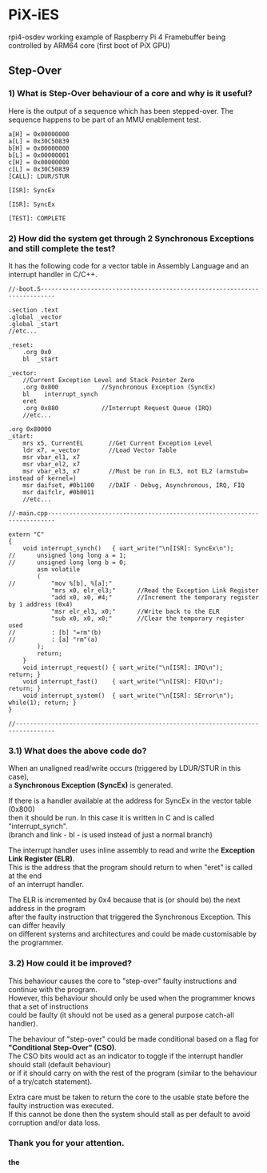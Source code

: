# PiX-iES
rpi4-osdev working example of Raspberry Pi 4 Framebuffer being controlled by ARM64 core (first boot of PiX GPU)

## Step-Over

### 1) What is Step-Over behaviour of a core and why is it useful?

Here is the output of a sequence which has been stepped-over.
The sequence happens to be part of an MMU enablement test.
```
a[H] = 0x00000000
a[L] = 0x30C50839
b[H] = 0x00000000
b[L] = 0x00000001
c[H] = 0x00000000
c[L] = 0x30C50839
[CALL]: LDUR/STUR

[ISR]: SyncEx

[ISR]: SyncEx

[TEST]: COMPLETE
```
### 2) How did the system get through 2 Synchronous Exceptions and still complete the test?

It has the following code for a vector table in Assembly Language and an interrupt handler in C/C++.
```
//-boot.S--------------------------------------------------------------------------

.section .text
.global _vector
.global _start
//etc...

_reset:
	.org 0x0
	bl	_start

_vector:
	//Current Exception Level and Stack Pointer Zero
	.org 0x800            //Synchronous Exception (SyncEx)
	bl    interrupt_synch
	eret
	.org 0x880            //Interrupt Request Queue (IRQ)
	//etc...

.org 0x80000
_start:
	mrs	x5, CurrentEL		//Get Current Exception Level
	ldr	x7, =_vector		//Load Vector Table
	msr	vbar_el1, x7
	msr	vbar_el2, x7
	msr	vbar_el3, x7		//Must be run in EL3, not EL2 (armstub= instead of kernel=)
	msr	daifset, #0b1100	//DAIF - Debug, Asynchronous, IRQ, FIQ
	msr	daifclr, #0b0011
	//etc...

//-main.cpp------------------------------------------------------------------------

extern "C"
{
    void interrupt_synch()   { uart_write("\n[ISR]: SyncEx\n");
//      unsigned long long a = 1;
//      unsigned long long b = 0;
        asm volatile
        (
//          "mov %[b], %[a];"
            "mrs x0, elr_el3;"		//Read the Exception Link Register
            "add x0, x0, #4;"		//Increment the temporary register by 1 address (0x4)
            "msr elr_el3, x0;"		//Write back to the ELR
            "sub x0, x0, x0;"		//Clear the temporary register used
//          : [b] "=rm"(b)
//          : [a] "rm"(a)
        );
        return;
    }
    void interrupt_request() { uart_write("\n[ISR]: IRQ\n");              return; }
    void interrupt_fast()    { uart_write("\n[ISR]: FIQ\n");              return; }
    void interrupt_system()  { uart_write("\n[ISR]: SError\n"); while(1); return; }
}

//---------------------------------------------------------------------------------
```
### 3.1) What does the above code do?

When an unaligned read/write occurs (triggered by LDUR/STUR in this case), \
a **Synchronous Exception (SyncEx)** is generated.

If there is a handler available at the address for SyncEx in the vector table (0x800) \
then it should be run. In this case it is written in C and is called "interrupt_synch". \
(branch and link - bl - is used instead of just a normal branch)

The interrupt handler uses inline assembly to read and write the **Exception Link Register (ELR)**. \
This is the address that the program should return to when "eret" is called at the end \
of an interrupt handler.

The ELR is incremented by 0x4 because that is (or should be) the next address in the program \
after the faulty instruction that triggered the Synchronous Exception. This can differ heavily \
on different systems and architectures and could be made customisable by the programmer.

### 3.2) How could it be improved?

This behaviour causes the core to "step-over" faulty instructions and continue with the program. \
However, this behaviour should only be used when the programmer knows that a set of instructions \
could be faulty (it should not be used as a general purpose catch-all handler).

The behaviour of "step-over" could be made conditional based on a flag for **"Conditional Step-Over" (CSO)**. \
The CSO bits would act as an indicator to toggle if the interrupt handler should stall (default behaviour) \
or if it should carry on with the rest of the program (similar to the behaviour of a try/catch statement).

Extra care must be taken to return the core to the usable state before the faulty instruction was executed. \
If this cannot be done then the system should stall as per default to avoid corruption and/or data loss.

### Thank you for your attention.
#### the
